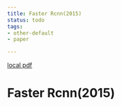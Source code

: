 ```yaml
---
title: Faster Rcnn(2015)
status: todo
tags:
- other-default
- paper

---
```


[local pdf](../../../pdfs/2015-faster-rcnn.pdf)

# Faster Rcnn(2015)
